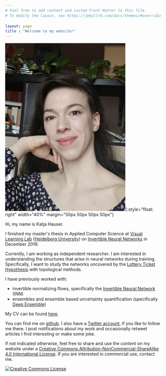 ```yaml
---
# Feel free to add content and custom Front Matter to this file.
# To modify the layout, see https://jekyllrb.com/docs/themes/#overriding-theme-defaults

layout: page
title : "Welcome to my website!"
---
```


![](/assets/ava_cropped.jpg){:style="float: right" width="40%" margin="50px 50px 50px 50px"}


Hi, my name is Katja Hauser. 

I finished my master's thesis in Applied Computer Science at [Visual Learning Lab](https://hci.iwr.uni-heidelberg.de/vislearn/) ([Heidelberg University](https://www.uni-heidelberg.de/en)) on [Invertible Neural Networks](https://arxiv.org/abs/1808.04730) in December 2019. 

Currently, I am working as independent researcher. I am interested in understanding the structures that arise in neural networks during training. Specifically, I want to study the networks uncovered by the [Lottery Ticket Hypothesis](https://arxiv.org/abs/1803.03635) with topological methods. 

I have previously worked with: 
 + invertible normalizing flows, specifically the [Invertible Neural Network](https://arxiv.org/abs/1808.04730) (INN) 
 + ensembles and ensemble based uncertainty quantification (specifically [Deep Ensemble](https://arxiv.org/abs/1612.01474))

My CV can be found [here](/assets/2021-02_CV.pdf). 

You can find me on [github](https://github.com/katjahauser/). I also have a [Twitter account](https://twitter.com/katjahauser), if you like to follow me there. I post notifications about my work and occasionally retweet articles I find interesting or make some joke. 

If not indicated otherwise, feel free to share and use the content on my website under a <a rel="license" href="http://creativecommons.org/licenses/by-nc-sa/4.0/">Creative Commons Attribution-NonCommercial-ShareAlike 4.0 International License</a>. If you are interested in commercial use, contact me.

<a rel="license" href="http://creativecommons.org/licenses/by-nc-sa/4.0/"><img alt="Creative Commons License" style="border-width:0" src="https://i.creativecommons.org/l/by-nc-sa/4.0/88x31.png" /></a>